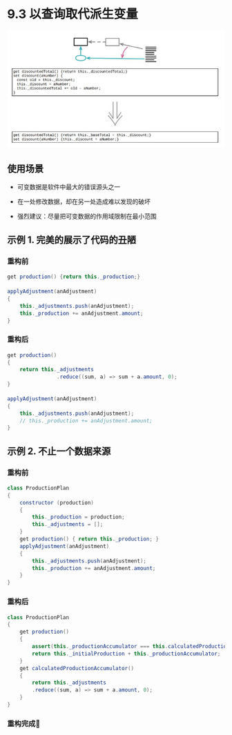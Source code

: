 <!--
 * @Author: FEIFEI SUN
 * @Description: 
 * @Detail: 
 * @Date: 2023-04-24 14:16:53
 * 
-->
# 9.3 以查询取代派生变量

![](../img/9.3.jpg)

## 使用场景

- 可变数据是软件中最大的错误源头之一

- 在一处修改数据，却在另一处造成难以发现的破坏

- 强烈建议：尽量把可变数据的作用域限制在最小范围

## 示例 1. 完美的展示了代码的丑陋

### 重构前

```java
get production() {return this._production;}

applyAdjustment(anAdjustment)
{
    this._adjustments.push(anAdjustment);
    this._production += anAdjustment.amount;
}
```

### 重构后

```java
get production()
{
    return this._adjustments
                .reduce((sum, a) => sum + a.amount, 0);
}

applyAdjustment(anAdjustment)
{
    this._adjustments.push(anAdjustment);
    // this._production += anAdjustment.amount;
}
```

## 示例 2. 不止一个数据来源

### 重构前

```java
class ProductionPlan
{
    constructor (production)
    {
        this._production = production;
        this._adjustments = [];
    }
    get production() { return this._production; }
    applyAdjustment(anAdjustment)
    {
        this._adjustments.push(anAdjustment);
        this._production += anAdjustment.amount;
    }
}
```

### 重构后

```java
class ProductionPlan
{
    get production()
    {
        assert(this._productionAccumulator === this.calculatedProductionAccumulator);
        return this._initialProduction + this._productionAccumulator;
    }
    get calculatedProductionAccumulator()
    {
        return this._adjustments
        .reduce((sum, a) => sum + a.amount, 0);
    }
}
```

### 重构完成🎀
